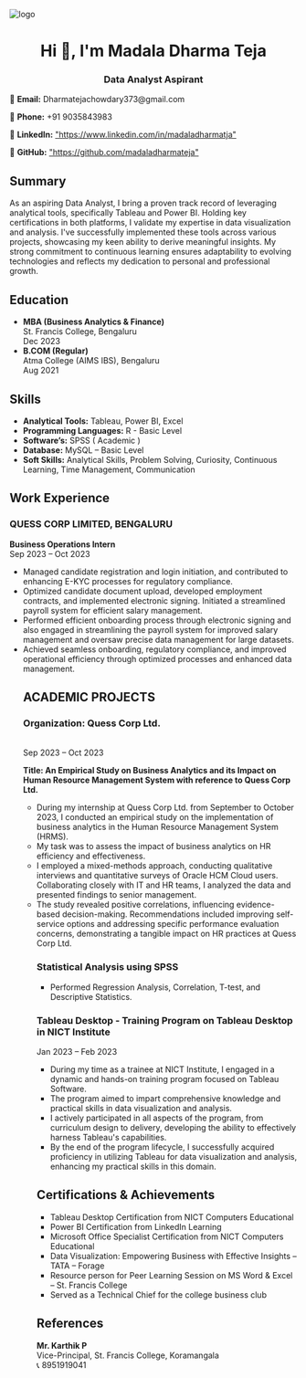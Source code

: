 
![logo](https://github.com/madaladharmateja/dharmateja/blob/main/GitHub%20Banner.png)
<h1 align="center">Hi 👋, I'm Madala Dharma Teja</h1>
<h3 align="center">Data Analyst Aspirant</h3>


<p>📧 <strong>Email:</strong> Dharmatejachowdary373@gmail.com</p>
<p>📱 <strong>Phone:</strong> +91 9035843983</p>
<p>🔗 <strong>LinkedIn:</strong> <a href="https://www.linkedin.com/in/madaladharmatja">"https://www.linkedin.com/in/madaladharmatja"</a></p>
<p>📂 <strong>GitHub:</strong> <a href="https://github.com/madaladharmateja">"https://github.com/madaladharmateja"</a></p>

<h2>Summary</h2>

<p>As an aspiring Data Analyst, I bring a proven track record of 
leveraging analytical tools, specifically Tableau and Power BI. 
Holding key certifications in both platforms, I validate my 
expertise in data visualization and analysis. I've successfully 
implemented these tools across various projects, showcasing 
my keen ability to derive meaningful insights. My strong 
commitment to continuous learning ensures adaptability to 
evolving technologies and reflects my dedication to personal 
and professional growth.</p>

<!-- Education Section -->

<h2>Education</h2>

<ul>
    <li><strong>MBA (Business Analytics & Finance)</strong><br>St. Francis College, Bengaluru<br>Dec 2023</li>
    <li><strong>B.COM (Regular)</strong><br>Atma College (AIMS IBS), Bengaluru<br>Aug 2021</li>
</ul>

<!-- Skills Section -->

<h2>Skills</h2>

<ul>
    <li><strong>Analytical Tools:</strong> Tableau, Power BI, Excel</li>
    <li><strong>Programming Languages:</strong> R - Basic Level</li>
    <li><strong>Software’s:</strong> SPSS ( Academic )</li>
    <li><strong>Database:</strong> MySQL – Basic Level</li>
    <li><strong>Soft Skills:</strong> Analytical Skills, Problem Solving, Curiosity, Continuous Learning, Time Management, Communication</li>
</ul>

<!-- Work Experience Section -->

<h2>Work Experience</h2>

<h3>QUESS CORP LIMITED, BENGALURU</h3>

<p><strong>Business Operations Intern</strong><br>Sep 2023 – Oct 2023</p>

<ul>
    <li>	Managed candidate registration and login initiation, and contributed to enhancing E-KYC processes for regulatory compliance.</li>
    <li>	Optimized candidate document upload, developed employment contracts, and implemented electronic signing. Initiated a streamlined payroll system for efficient salary 
             management.</li>
    <li>	Performed efficient onboarding process through electronic signing and also engaged in streamlining the payroll system for improved salary management and oversaw precise 
            data management for large datasets.</li>
    <li>	Achieved seamless onboarding, regulatory compliance, and improved operational efficiency through optimized processes and enhanced data management.</li>
    
<!-- Academic Projects Section -->
<h2>ACADEMIC PROJECTS</h2>
<h3>Organization: Quess Corp Ltd.</h3><br>Sep 2023 – Oct 2023</p><p><strong>Title: An Empirical Study on Business Analytics and its Impact on Human Resource Management System 
           with reference to Quess Corp Ltd.    
</strong>

<ul>
    <li>During my internship at Quess Corp Ltd. from September to October 2023, I conducted an empirical study on the implementation of business analytics in the Human Resource 
     Management System (HRMS). </li>
    <li>My task was to assess the impact of business analytics on HR efficiency and effectiveness. </li>
    <li>I employed a mixed-methods approach, conducting qualitative interviews and quantitative surveys of Oracle HCM Cloud users. Collaborating closely with IT and HR teams, I 
     analyzed the data and presented findings to senior management. </li>
    <li>The study revealed positive correlations, influencing evidence-based decision-making. Recommendations included improving self-service options and addressing specific 
     performance evaluation concerns, demonstrating a tangible impact on HR practices at Quess Corp Ltd.</li>
    

<h3>Statistical Analysis using SPSS</h3>

<ul>
    <li>Performed Regression Analysis, Correlation, T-test, and Descriptive Statistics.</li>
</ul>

<h3>Tableau Desktop - Training Program on Tableau Desktop in NICT Institute                                         </h3>

<p>Jan 2023 – Feb 2023</p>

<ul>
    <li>	During my time as a trainee at NICT Institute, I engaged in a dynamic and hands-on training program focused on Tableau Software. </li>
    <li>	The program aimed to impart comprehensive knowledge and practical skills in data visualization and analysis.</li>
   <li>	    I actively participated in all aspects of the program, from curriculum design to delivery, developing the ability to effectively harness Tableau's capabilities.</li>
   <li>	    By the end of the program lifecycle, I successfully acquired proficiency in utilizing Tableau for data visualization and analysis, enhancing my practical skills in this domain.

</li>
</ul>


<!-- Certifications & Achievements Section -->

<h2>Certifications & Achievements</h2>

<ul>
    <li>Tableau Desktop Certification from NICT Computers Educational</li>
    <li>Power BI Certification from LinkedIn Learning</li>
    <li>Microsoft Office Specialist Certification from NICT Computers Educational</li>
    <li>Data Visualization: Empowering Business with Effective Insights – TATA – Forage</li>
    <li>Resource person for Peer Learning Session on MS Word & Excel – St. Francis College</li>
    <li>Served as a Technical Chief for the college business club</li>
</ul>

<!-- References Section -->

<h2>References</h2>

<p><strong>Mr. Karthik P</strong><br>Vice-Principal, St. Francis College, Koramangala<br>📞 8951919041</p>

</body>
</html>
